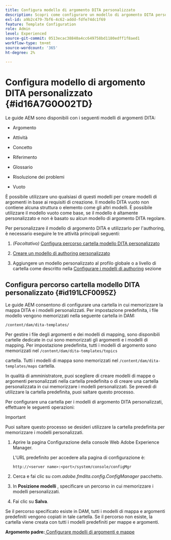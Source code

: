 ```yaml
---
title: Configura modello di argomento DITA personalizzato
description: Scopri come configurare un modello di argomento DITA personalizzato
exl-id: a9b2c479-7bf6-4c62-addd-fdfe74dc1f69
feature: Template Configuration
role: Admin
level: Experienced
source-git-commit: 0513ecac38840a4cc649758bd1180edff1f8aed1
workflow-type: tm+mt
source-wordcount: '365'
ht-degree: 2%

---
```


# Configura modello di argomento DITA personalizzato {#id16A7G0O02TD}

Le guide AEM sono disponibili con i seguenti modelli di argomenti DITA:

- Argomento

- Attività

- Concetto

- Riferimento

- Glossario

- Risoluzione dei problemi

- Vuoto


È possibile utilizzare uno qualsiasi di questi modelli per creare modelli di argomenti in base ai requisiti di creazione. Il modello DITA vuoto non contiene alcuna struttura o elemento come gli altri modelli. È possibile utilizzare il modello vuoto come base, se il modello è altamente personalizzato e non è basato su alcun modello di argomento DITA regolare.

Per personalizzare il modello di argomento DITA e utilizzarlo per l&#39;authoring, è necessario eseguire le tre attività principali seguenti:

1. *\(Facoltativo\)* [Configura percorso cartella modello DITA personalizzato](#id191LCF0095Z)

1. [Creare un modello di authoring personalizzato](conf-folder-level.md#id1917D0EG0HJ)

1. Aggiungere un modello personalizzato al profilo globale o a livello di cartella come descritto nella [Configurare i modelli di authoring](conf-folder-level.md#id1889D0IL0Y4) sezione


## Configura percorso cartella modello DITA personalizzato {#id191LCF0095Z}

Le guide AEM consentono di configurare una cartella in cui memorizzare la mappa DITA e i modelli personalizzati. Per impostazione predefinita, i file modello vengono memorizzati nella seguente cartella in DAM:

`/content/dam/dita-templates/`

Per gestire i file degli argomenti e dei modelli di mapping, sono disponibili cartelle dedicate in cui sono memorizzati gli argomenti e i modelli di mapping. Per impostazione predefinita, tutti i modelli di argomento sono memorizzati nel `/content/dam/dita-templates/topics`

cartella. Tutti i modelli di mappa sono memorizzati nel `/content/dam/dita-templates/maps` cartella.

In qualità di amministratore, puoi scegliere di creare modelli di mappe o argomenti personalizzati nella cartella predefinita o di creare una cartella personalizzata in cui memorizzare i modelli personalizzati. Se prevedi di utilizzare la cartella predefinita, puoi saltare questo processo.

Per configurare una cartella per i modelli di argomento DITA personalizzati, effettuare le seguenti operazioni:

>[!IMPORTANT]
>
> Puoi saltare questo processo se desideri utilizzare la cartella predefinita per memorizzare i modelli personalizzati.

1. Aprire la pagina Configurazione della console Web Adobe Experience Manager.

   L&#39;URL predefinito per accedere alla pagina di configurazione è:

   ```http
   http://<server name>:<port>/system/console/configMgr
   ```

1. Cerca e fai clic su *com.adobe.fmdita.config.ConfigManager* pacchetto.

1. In **Posizione modelli** , specificare un percorso in cui memorizzare i modelli personalizzati.

1. Fai clic su **Salva**.


Se il percorso specificato esiste in DAM, tutti i modelli di mappa e argomenti predefiniti vengono copiati in tale cartella. Se il percorso non esiste, la cartella viene creata con tutti i modelli predefiniti per mappe e argomenti.

**Argomento padre:**[ Configurare modelli di argomenti e mappe](conf-template-tags.md)
